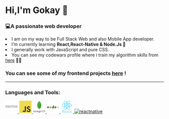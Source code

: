 <h1 align="left">Hi,I'm Gokay 👋 </h1>
<h3 align="left">&#128187;A passionate web developer</h3>

<li>I am on my way to be Full Stack Web and also Mobile App developer.</li>
<li>I’m currently learning <b>React,React-Native & Node.Js &#128241;</b></li>
<li>I generally work with JavaScript and pure CSS.</b></li>
<li>You can see my codewars profile where i train my algorithm skills from <a target="_blank" href="https://www.codewars.com/users/quarex">here</a></b> 👨‍💻</li>


<h3>You can see some of my frontend projects <a target="_blank" href="https://www.frontendmentor.io/profile/quArex-rQer">here</a> !</h3>
<hr/>

</p>



<h3 align="left">Languages and Tools:</h3>
<p align="left"> <a href="https://expressjs.com" target="_blank" rel="noreferrer"> <img src="https://raw.githubusercontent.com/devicons/devicon/master/icons/express/express-original-wordmark.svg" alt="express" width="40" height="40"/> </a> <a href="https://developer.mozilla.org/en-US/docs/Web/JavaScript" target="_blank" rel="noreferrer"> <img src="https://raw.githubusercontent.com/devicons/devicon/master/icons/javascript/javascript-original.svg" alt="javascript" width="40" height="40"/> </a> <a href="https://www.mongodb.com/" target="_blank" rel="noreferrer"> <img src="https://raw.githubusercontent.com/devicons/devicon/master/icons/mongodb/mongodb-original-wordmark.svg" alt="mongodb" width="40" height="40"/> </a> <a href="https://nodejs.org" target="_blank" rel="noreferrer"> <img src="https://raw.githubusercontent.com/devicons/devicon/master/icons/nodejs/nodejs-original-wordmark.svg" alt="nodejs" width="40" height="40"/> </a> <a href="https://reactjs.org/" target="_blank" rel="noreferrer"> <img src="https://raw.githubusercontent.com/devicons/devicon/master/icons/react/react-original-wordmark.svg" alt="react" width="40" height="40"/> </a> <a href="https://reactnative.dev/" target="_blank" rel="noreferrer"> <img src="https://reactnative.dev/img/header_logo.svg" alt="reactnative" width="40" height="40"/> </a> </p>
